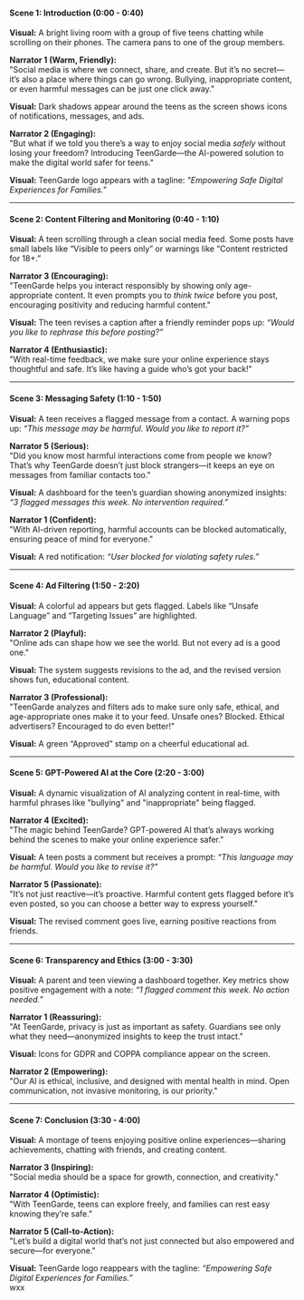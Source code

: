 
#### **Scene 1: Introduction (0:00 - 0:40)**  
**Visual:** A bright living room with a group of five teens chatting while scrolling on their phones. The camera pans to one of the group members.  

**Narrator 1 (Warm, Friendly):**  
"Social media is where we connect, share, and create. But it’s no secret—it’s also a place where things can go wrong. Bullying, inappropriate content, or even harmful messages can be just one click away."  

**Visual:** Dark shadows appear around the teens as the screen shows icons of notifications, messages, and ads.  

**Narrator 2 (Engaging):**  
"But what if we told you there’s a way to enjoy social media *safely* without losing your freedom? Introducing TeenGarde—the AI-powered solution to make the digital world safer for teens."  

**Visual:** TeenGarde logo appears with a tagline: *"Empowering Safe Digital Experiences for Families."*  

---

#### **Scene 2: Content Filtering and Monitoring (0:40 - 1:10)**  
**Visual:** A teen scrolling through a clean social media feed. Some posts have small labels like “Visible to peers only” or warnings like “Content restricted for 18+.”  

**Narrator 3 (Encouraging):**  
"TeenGarde helps you interact responsibly by showing only age-appropriate content. It even prompts you to *think twice* before you post, encouraging positivity and reducing harmful content."  

**Visual:** The teen revises a caption after a friendly reminder pops up: *“Would you like to rephrase this before posting?”*  

**Narrator 4 (Enthusiastic):**  
"With real-time feedback, we make sure your online experience stays thoughtful and safe. It’s like having a guide who’s got your back!"  

---

#### **Scene 3: Messaging Safety (1:10 - 1:50)**  
**Visual:** A teen receives a flagged message from a contact. A warning pops up: *“This message may be harmful. Would you like to report it?”*  

**Narrator 5 (Serious):**  
"Did you know most harmful interactions come from people we know? That’s why TeenGarde doesn’t just block strangers—it keeps an eye on messages from familiar contacts too."  

**Visual:** A dashboard for the teen’s guardian showing anonymized insights:  
*“3 flagged messages this week. No intervention required.”*  

**Narrator 1 (Confident):**  
"With AI-driven reporting, harmful accounts can be blocked automatically, ensuring peace of mind for everyone."  

**Visual:** A red notification: *“User blocked for violating safety rules.”*  

---

#### **Scene 4: Ad Filtering (1:50 - 2:20)**  
**Visual:** A colorful ad appears but gets flagged. Labels like “Unsafe Language” and “Targeting Issues” are highlighted.  

**Narrator 2 (Playful):**  
"Online ads can shape how we see the world. But not every ad is a good one."  

**Visual:** The system suggests revisions to the ad, and the revised version shows fun, educational content.  

**Narrator 3 (Professional):**  
"TeenGarde analyzes and filters ads to make sure only safe, ethical, and age-appropriate ones make it to your feed. Unsafe ones? Blocked. Ethical advertisers? Encouraged to do even better!"  

**Visual:** A green “Approved” stamp on a cheerful educational ad.  

---

#### **Scene 5: GPT-Powered AI at the Core (2:20 - 3:00)**  
**Visual:** A dynamic visualization of AI analyzing content in real-time, with harmful phrases like "bullying" and "inappropriate" being flagged.  

**Narrator 4 (Excited):**  
"The magic behind TeenGarde? GPT-powered AI that’s always working behind the scenes to make your online experience safer."  

**Visual:** A teen posts a comment but receives a prompt: *“This language may be harmful. Would you like to revise it?”*  

**Narrator 5 (Passionate):**  
"It’s not just reactive—it’s proactive. Harmful content gets flagged before it’s even posted, so you can choose a better way to express yourself."  

**Visual:** The revised comment goes live, earning positive reactions from friends.  

---

#### **Scene 6: Transparency and Ethics (3:00 - 3:30)**  
**Visual:** A parent and teen viewing a dashboard together. Key metrics show positive engagement with a note: *“1 flagged comment this week. No action needed.”*  

**Narrator 1 (Reassuring):**  
"At TeenGarde, privacy is just as important as safety. Guardians see only what they need—anonymized insights to keep the trust intact."  

**Visual:** Icons for GDPR and COPPA compliance appear on the screen.  

**Narrator 2 (Empowering):**  
"Our AI is ethical, inclusive, and designed with mental health in mind. Open communication, not invasive monitoring, is our priority."  

---

#### **Scene 7: Conclusion (3:30 - 4:00)**  
**Visual:** A montage of teens enjoying positive online experiences—sharing achievements, chatting with friends, and creating content.  

**Narrator 3 (Inspiring):**  
"Social media should be a space for growth, connection, and creativity."  

**Narrator 4 (Optimistic):**  
"With TeenGarde, teens can explore freely, and families can rest easy knowing they’re safe."  

**Narrator 5 (Call-to-Action):**  
"Let’s build a digital world that’s not just connected but also empowered and secure—for everyone."  

**Visual:** TeenGarde logo reappears with the tagline: *“Empowering Safe Digital Experiences for Families.”*  
wxx
